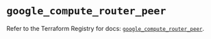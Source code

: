# `google_compute_router_peer`

Refer to the Terraform Registry for docs: [`google_compute_router_peer`](https://registry.terraform.io/providers/hashicorp/google/5.37.0/docs/resources/compute_router_peer).
